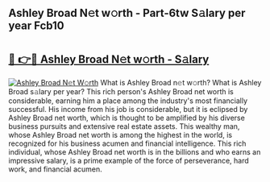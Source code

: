 ## Ashley Broad N𝚎t w𝚘rth - Part-6tw S𝚊lary per year Fcb10

# <h2><a href="http://gc05279.nevu.top/?p=Ashley+Broad">🔗 👉🔴 Ashley Broad N𝚎t w𝚘rth - S𝚊lary</a></h2>

[![Ashley Broad N𝚎t W𝚘rth](https://i.imgur.com/Oavwk0R.jpeg)](http://gc05279.nevu.top/?p=Ashley+Broad)
What is Ashley Broad n𝚎t w𝚘rth? What is Ashley Broad s𝚊lary per year?
This rich person's Ashley Broad net worth is considerable, earning him a place among the industry's most financially successful. His income from his job is considerable, but it is eclipsed by Ashley Broad net worth, which is thought to be amplified by his diverse business pursuits and extensive real estate assets. This wealthy man, whose Ashley Broad net worth is among the highest in the world, is recognized for his business acumen and financial intelligence. This rich individual, whose Ashley Broad net worth is in the billions and who earns an impressive salary, is a prime example of the force of perseverance, hard work, and financial acumen.
